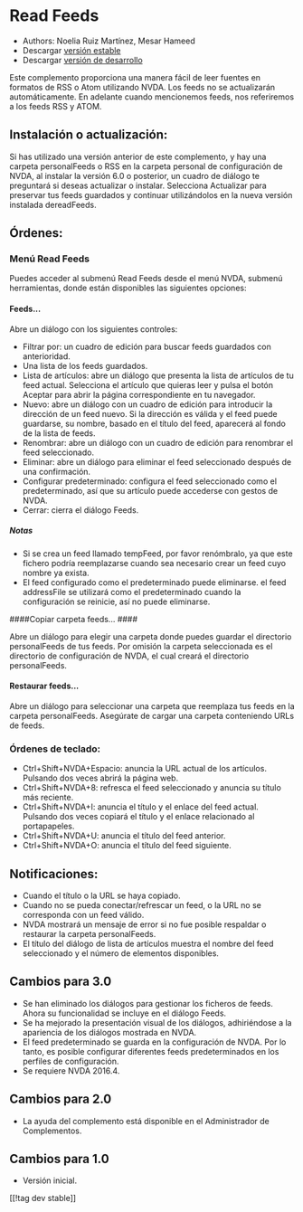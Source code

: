 # Read Feeds #

* Authors: Noelia Ruiz Martínez, Mesar Hameed
* Descargar [versión estable][1]
* Descargar [versión de desarrollo][2]

Este complemento proporciona una manera fácil de leer fuentes en formatos de
RSS o Atom utilizando NVDA.  Los feeds no se actualizarán automáticamente.
En adelante cuando mencionemos feeds, nos referiremos a los feeds RSS y
ATOM.

## Instalación o actualización: ##

Si has utilizado una versión anterior de este complemento, y hay una carpeta
personalFeeds o RSS en la carpeta personal de configuración de NVDA, al
instalar la versión 6.0 o posterior, un cuadro de diálogo te preguntará si
deseas actualizar o instalar.  Selecciona Actualizar para preservar tus
feeds guardados y continuar utilizándolos en la nueva versión instalada
dereadFeeds.

## Órdenes: ##

### Menú Read Feeds ###

Puedes acceder al submenú Read Feeds desde el menú NVDA, submenú
herramientas, donde están disponibles las siguientes opciones:

#### Feeds... ####

Abre un diálogo con los siguientes controles:

* Filtrar por: un cuadro de edición para buscar feeds guardados con
  anterioridad.
* Una lista de los feeds guardados.
* Lista de artículos: abre un diálogo que presenta la lista de artículos de
  tu feed actual. Selecciona el artículo que quieras leer y pulsa el botón
  Aceptar para abrir la página correspondiente en tu navegador.
* Nuevo: abre un diálogo con un cuadro de edición para introducir la
  dirección de un feed nuevo. Si la dirección es válida y el feed puede
  guardarse, su nombre, basado en el título del feed, aparecerá al fondo de
  la lista de feeds.
* Renombrar: abre un diálogo con un cuadro de edición para renombrar el feed
  seleccionado.
* Eliminar: abre un diálogo para eliminar el feed seleccionado después de
  una confirmación.
* Configurar predeterminado: configura el feed seleccionado como el
  predeterminado, así que su artículo puede accederse con gestos de NVDA.
* Cerrar: cierra el diálogo Feeds.

##### Notas #####

* Si se crea un feed llamado tempFeed, por favor renómbralo, ya que este
  fichero podría reemplazarse cuando sea necesario crear un feed cuyo nombre
  ya exista.
*  El feed configurado como el predeterminado puede eliminarse. el feed
  addressFile se utilizará como el predeterminado cuando la configuración se
  reinicie, así no puede eliminarse.

####Copiar carpeta feeds... ####

Abre un diálogo para elegir una carpeta donde puedes guardar el directorio
personalFeeds de tus feeds. Por omisión la carpeta seleccionada es el
directorio de configuración de NVDA, el cual creará el directorio
personalFeeds.

#### Restaurar feeds... ####

Abre un diálogo para seleccionar una carpeta que reemplaza tus feeds en la
carpeta personalFeeds. Asegúrate de cargar una carpeta conteniendo URLs de
feeds.

### Órdenes de teclado: ###

* Ctrl+Shift+NVDA+Espacio: anuncia la URL actual de los artículos. Pulsando
  dos veces abrirá la página web.
* Ctrl+Shift+NVDA+8: refresca el feed seleccionado y anuncia su título más
  reciente.
* Ctrl+Shift+NVDA+I: anuncia el título y el enlace del feed actual. Pulsando
  dos veces copiará el título y el enlace relacionado al portapapeles.
* Ctrl+Shift+NVDA+U: anuncia el título del feed anterior.
* Ctrl+Shift+NVDA+O: anuncia el título del feed siguiente.

## Notificaciones: ##

* Cuando el título o la URL se haya copiado.
* Cuando no se pueda conectar/refrescar un feed, o la URL no se corresponda
  con un feed válido.
* NVDA mostrará un mensaje de error si no fue posible respaldar o restaurar
  la carpeta personalFeeds.
* El título del diálogo de lista de artículos muestra el nombre del feed
  seleccionado y el número de elementos disponibles.


## Cambios para 3.0 ##

* Se han eliminado los diálogos para gestionar los ficheros de feeds. Ahora
  su funcionalidad se incluye en el diálogo Feeds.
* Se ha mejorado la presentación visual de los diálogos, adhiriéndose a la
  apariencia de los diálogos mostrada en NVDA.
* El feed predeterminado se guarda en la configuración de NVDA. Por lo
  tanto, es posible configurar diferentes feeds predeterminados en los
  perfiles de configuración.
* Se requiere NVDA 2016.4.


## Cambios para 2.0 ##

* La ayuda del complemento está disponible en el Administrador de
  Complementos.

## Cambios para 1.0 ##

* Versión inicial.

[[!tag dev stable]]

[1]: http://addons.nvda-project.org/files/get.php?file=rf

[2]: http://addons.nvda-project.org/files/get.php?file=rf-dev
